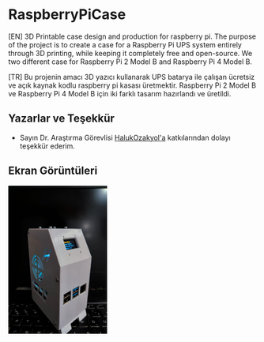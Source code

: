 
# RaspberryPiCase

[EN] 3D Printable case design and production for raspberry pi. The purpose of the project is to create a case for a Raspberry Pi UPS system entirely through 3D printing, while keeping it completely free and open-source. We two different case for Raspberry Pi 2 Model B and Raspberry Pi 4 Model B.

[TR] Bu projenin amacı 3D yazıcı kullanarak UPS batarya ile çalışan ücretsiz ve açık kaynak kodlu raspberry pi kasası üretmektir. Raspberry Pi 2 Model B ve Raspberry Pi 4 Model B için iki farklı tasarım hazırlandı ve üretildi. 



## Yazarlar ve Teşekkür

- Sayın Dr. Araştırma Görevlisi [HalukOzakyol'a](https://github.com/HalukOzakyol) katkılarından dolayı teşekkür ederim.

  
## Ekran Görüntüleri

<img src="https://github.com/EnesYildirim1/RaspberrypiCase/raw/main/Images%20%26%20Videos/IMG-20230707-WA0007.jpg" alt="Case for Raspberry Pi 4 Model B" width="200" height="300">

  
